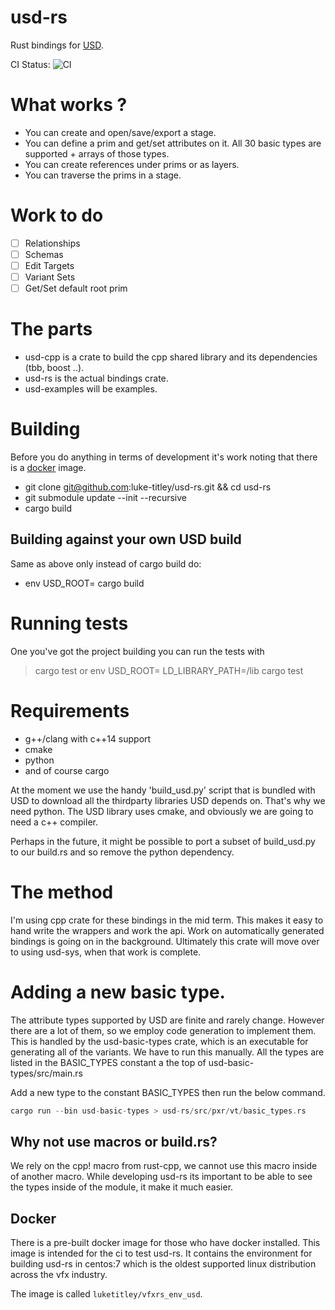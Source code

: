 # usd-rs

Rust bindings for [USD](https://github.com/PixarAnimationStudios/USD).

CI Status: ![CI](https://github.com/luke-titley/usd-rs/actions/workflows/ci.yml/badge.svg)


# What works ?
- You can create and open/save/export a stage.
- You can define a prim and get/set attributes on it.
  All 30 basic types are supported + arrays of those types.
- You can create references under prims or as layers.
- You can traverse the prims in a stage.

# Work to do
- [ ] Relationships
- [ ] Schemas
- [ ] Edit Targets
- [ ] Variant Sets
- [ ] Get/Set default root prim

# The parts
- usd-cpp is a crate to build the cpp shared library and its dependencies (tbb, boost ..).
- usd-rs is the actual bindings crate.
- usd-examples will be examples.

# Building
Before you do anything in terms of development it's work noting that there is a [docker](#Docker) image.
- git clone git@github.com:luke-titley/usd-rs.git && cd usd-rs
- git submodule update --init --recursive
- cargo build

## Building against your own USD build
Same as above only instead of cargo build do:
- env USD_ROOT=<path to your usd install> cargo build

# Running tests
One you've got the project building you can run the tests with
> cargo test
or
> env USD_ROOT=<path to your usd install> LD_LIBRARY_PATH=<path to your usd install>/lib cargo test


# Requirements

- g++/clang with c++14 support
- cmake
- python
- and of course cargo

At the moment we use the handy 'build_usd.py' script that is bundled with USD to
download all the thirdparty libraries USD depends on. That's why we need python.
The USD library uses cmake, and obviously we are going to need a c++ compiler.

Perhaps in the future, it might be possible to port a subset of build_usd.py to
our build.rs and so remove the python dependency.

# The method
I'm using cpp crate for these bindings in the mid term. This makes it easy to
hand write the wrappers and work the api. Work on automatically generated
bindings is going on in the background. Ultimately this crate will move over
to using usd-sys, when that work is complete.

# Adding a new basic type.
The attribute types supported by USD are finite and rarely change. However
there are a lot of them, so we employ code generation to implement them. This is
handled by the usd-basic-types crate, which is an executable for generating all
of the variants. We have to run this manually. All the types are listed in the
BASIC_TYPES constant a the top of usd-basic-types/src/main.rs

Add a new type to the constant BASIC_TYPES then run the below command.
```rust
cargo run --bin usd-basic-types > usd-rs/src/pxr/vt/basic_types.rs
```

## Why not use macros or build.rs?
We rely on the cpp! macro from rust-cpp, we cannot use this macro inside of
another macro. While developing usd-rs its important to be able to see the types
inside of the module, it make it much easier.

## Docker
There is a pre-built docker image for those who have docker installed.
This image is intended for the ci to test usd-rs. It contains the environment
for building usd-rs in centos:7 which is the oldest supported linux distribution
across the vfx industry.

The image is called `luketitley/vfxrs_env_usd`.
